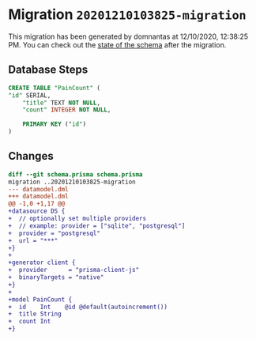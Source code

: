 # Migration `20201210103825-migration`

This migration has been generated by domnantas at 12/10/2020, 12:38:25 PM.
You can check out the [state of the schema](./schema.prisma) after the migration.

## Database Steps

```sql
CREATE TABLE "PainCount" (
"id" SERIAL,
    "title" TEXT NOT NULL,
    "count" INTEGER NOT NULL,

    PRIMARY KEY ("id")
)
```

## Changes

```diff
diff --git schema.prisma schema.prisma
migration ..20201210103825-migration
--- datamodel.dml
+++ datamodel.dml
@@ -1,0 +1,17 @@
+datasource DS {
+  // optionally set multiple providers
+  // example: provider = ["sqlite", "postgresql"]
+  provider = "postgresql"
+  url = "***"
+}
+
+generator client {
+  provider      = "prisma-client-js"
+  binaryTargets = "native"
+}
+
+model PainCount {
+  id    Int    @id @default(autoincrement())
+  title String
+  count Int
+}
```


